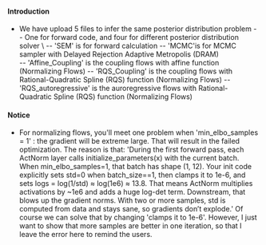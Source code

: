 #### Introduction
* We have upload 5 files to infer the same posterior distribution problem -- One for forward code, and four for different posterior distribution solver \\
-- 'SEM' is for forward calculation
-- 'MCMC'is for MCMC sampler with  Delayed Rejection Adaptive Metropolis (DRAM)  
-- 'Affine_Coupling' is the coupling flows with affine function (Normalizing Flows)
-- 'RQS_Coupling' is the coupling flows with Rational-Quadratic Spline (RQS) function (Normalizing Flows)
-- 'RQS_autoregressive' is the auroregressive flows with Rational-Quadratic Spline (RQS) function (Normalizing Flows)

#### Notice
* For normalizing flows, you'll meet one problem when 'min_elbo_samples = 1' : the gradient will be extreme large. That will result in the failed optimization.
The reason is that:
'During the first forward pass, each ActNorm layer calls initialize_parameters(x) with the current batch. When min_elbo_samples=1, that batch has shape (1, 12).
Your init code explicitly sets std=0 when batch_size==1, then clamps it to 1e-6, and sets logs = log(1/std) ≈ log(1e6) ≈ 13.8. That means ActNorm multiplies activations by ~1e6 and adds a huge log-det term.
Downstream, that blows up the gradient norms. With two or more samples, std is computed from data and stays sane, so gradients don’t explode.'
Of course we can solve that by changing 'clamps it to 1e-6'. However, I just want to show that more samples are better in one iteration, so that I leave the error here to remind the users.
     
